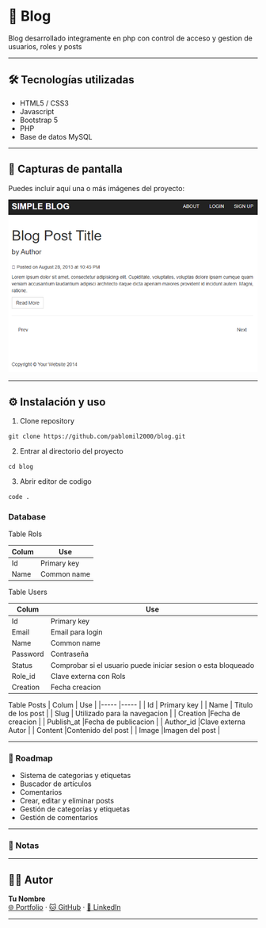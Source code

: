 # 📁 Blog

Blog desarrollado integramente en php con control de acceso y gestion de usuarios, roles y posts

---

## 🛠️ Tecnologías utilizadas

- HTML5 / CSS3
- Javascript
- Bootstrap 5
- PHP
- Base de datos MySQL

---

## 📸 Capturas de pantalla

Puedes incluir aquí una o más imágenes del proyecto:

![Captura de pantalla](./md/homePage.png)

---

## ⚙️ Instalación y uso

1. Clone repository

```
git clone https://github.com/pablomil2000/blog.git
```

2. Entrar al directorio del proyecto

```
cd blog
```

3. Abrir editor de codigo

```
code .
```

### Database

Table Rols

| Colum | Use         |
| ----- | ----------- |
| Id    | Primary key |
| Name  | Common name |

Table Users

| Colum    | Use                                                           |
| -------- | ------------------------------------------------------------- |
| Id       | Primary key                                                   |
| Email    | Email para login                                              |
| Name     | Common name                                                   |
| Password | Contraseña                                                    |
| Status   | Comprobar si el usuario puede iniciar sesion o esta bloqueado |
| Role_id  | Clave externa con Rols                                        |
| Creation | Fecha creacion                                                |

Table Posts
| Colum | Use |
|----- |----- |
| Id | Primary key |
| Name | Titulo de los post |
| Slug | Utilizado para la navegacion |
| Creation |Fecha de creacion |
| Publish_at |Fecha de publicacion |
| Author_id |Clave externa Autor |
| Content |Contenido del post |
| Image |Imagen del post |

---

### 🧩 Roadmap

- Sistema de categorias y etiquetas
- Buscador de artículos
- Comentarios
- Crear, editar y eliminar posts
- Gestión de categorías y etiquetas
- Gestión de comentarios

---

### 📌 Notas

---

## 👨‍💻 Autor

**Tu Nombre**  
[🌐 Portfolio](https://pablo-martin-lopez.vercel.app/) · [🐱 GitHub](https://github.com/pablomil2000) · [💼 LinkedIn](https://linkedin.com/in/pablo-martin-lopez-17693717a)

---
